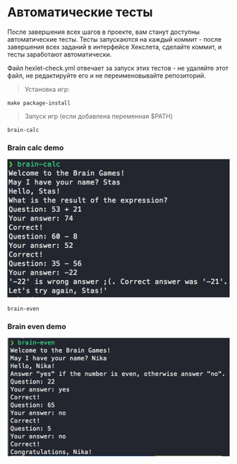 # Автоматические тесты

После завершения всех шагов в проекте, вам станут доступны автоматические тесты. Тесты запускаются на каждый коммит - после завершения всех заданий в интерфейсе Хекслета, сделайте коммит, и тесты заработают автоматически.

Файл hexlet-check.yml отвечает за запуск этих тестов - не удаляйте этот файл, не редактируйте его и не переименовывайте репозиторий.


> Установка игр:

```
make package-install
```

> Запуск игр (если добавлена переменная $PATH)

```
brain-calc
```
### Brain calc demo

![image info](./images/brain-calc.png)

```
brain-even
```

### Brain even demo

![image info](./images/brain-even.png)